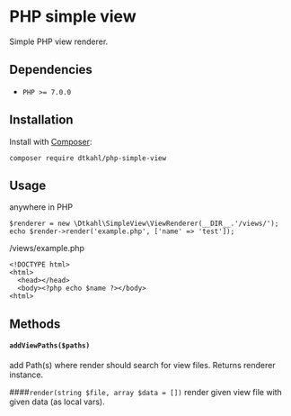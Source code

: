 # PHP simple view

Simple PHP view renderer.


## Dependencies

* `PHP >= 7.0.0`


## Installation

Install with [Composer](http://getcomposer.org):

    composer require dtkahl/php-simple-view


## Usage

anywhere in PHP

    $renderer = new \Dtkahl\SimpleView\ViewRenderer(__DIR__.'/views/');
    echo $render->render('example.php', ['name' => 'test']);

/views/example.php

    <!DOCTYPE html>
    <html>
      <head></head>
      <body><?php echo $name ?></body>
    <html>

## Methods

#### `addViewPaths($paths)`
add Path(s) where render should search for view files. Returns renderer instance.

####`render(string $file, array $data = [])`
render given view file with given data (as local vars).
